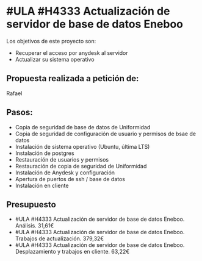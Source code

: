 # #ULA #H4333 Actualización de servidor de base de datos Eneboo

Los objetivos de este proyecto son:
+ Recuperar el acceso por anydesk al servidor
+ Actualizar su sistema operativo

## Propuesta realizada a petición de:
Rafael

## Pasos:

* Copia de seguridad de base de datos de Uniformidad
* Copia de seguridad de configuración de usuario y permisos de bsae de datos
* Instalación de sistema operativo (Ubuntu, última LTS)
* Instalación de postgres
* Restauración de usuarios y permisos
* Restauración de copia de seguridad de Uniformidad
* Instalación de Anydesk y configuración
* Apertura de puertos de ssh / base de datos
* Instalación en cliente


## Presupuesto
* #ULA #H4333 Actualización de servidor de base de datos Eneboo. Análisis. 31,61€
* #ULA #H4333 Actualización de servidor de base de datos Eneboo. Trabajos de actualización. 379,32€
* #ULA #H4333 Actualización de servidor de base de datos Eneboo. Desplazamiento y trabajos en cliente. 63,22€


